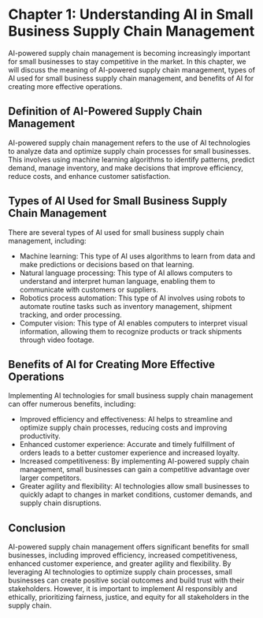 Chapter 1: Understanding AI in Small Business Supply Chain Management
=====================================================================

AI-powered supply chain management is becoming increasingly important for small businesses to stay competitive in the market. In this chapter, we will discuss the meaning of AI-powered supply chain management, types of AI used for small business supply chain management, and benefits of AI for creating more effective operations.

Definition of AI-Powered Supply Chain Management
------------------------------------------------

AI-powered supply chain management refers to the use of AI technologies to analyze data and optimize supply chain processes for small businesses. This involves using machine learning algorithms to identify patterns, predict demand, manage inventory, and make decisions that improve efficiency, reduce costs, and enhance customer satisfaction.

Types of AI Used for Small Business Supply Chain Management
-----------------------------------------------------------

There are several types of AI used for small business supply chain management, including:

* Machine learning: This type of AI uses algorithms to learn from data and make predictions or decisions based on that learning.
* Natural language processing: This type of AI allows computers to understand and interpret human language, enabling them to communicate with customers or suppliers.
* Robotics process automation: This type of AI involves using robots to automate routine tasks such as inventory management, shipment tracking, and order processing.
* Computer vision: This type of AI enables computers to interpret visual information, allowing them to recognize products or track shipments through video footage.

Benefits of AI for Creating More Effective Operations
-----------------------------------------------------

Implementing AI technologies for small business supply chain management can offer numerous benefits, including:

* Improved efficiency and effectiveness: AI helps to streamline and optimize supply chain processes, reducing costs and improving productivity.
* Enhanced customer experience: Accurate and timely fulfillment of orders leads to a better customer experience and increased loyalty.
* Increased competitiveness: By implementing AI-powered supply chain management, small businesses can gain a competitive advantage over larger competitors.
* Greater agility and flexibility: AI technologies allow small businesses to quickly adapt to changes in market conditions, customer demands, and supply chain disruptions.

Conclusion
----------

AI-powered supply chain management offers significant benefits for small businesses, including improved efficiency, increased competitiveness, enhanced customer experience, and greater agility and flexibility. By leveraging AI technologies to optimize supply chain processes, small businesses can create positive social outcomes and build trust with their stakeholders. However, it is important to implement AI responsibly and ethically, prioritizing fairness, justice, and equity for all stakeholders in the supply chain.
